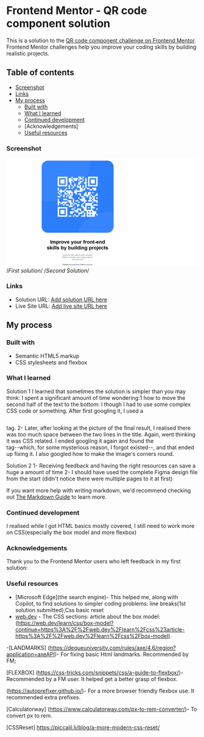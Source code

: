 # Frontend Mentor - QR code component solution

This is a solution to the [QR code component challenge on Frontend Mentor](https://www.frontendmentor.io/challenges/qr-code-component-iux_sIO_H). Frontend Mentor challenges help you improve your coding skills by building realistic projects. 

## Table of contents
  - [Screenshot](#screenshot)
  - [Links](#links)
- [My process](#my-process)
  - [Built with](#built-with)
  - [What I learned](#what-i-learned)
  - [Continued development](#continued-development)
  - [Acknowledgements]
  - [Useful resources](#useful-resources)


### Screenshot

![](./solutionscreenshot.png) /*First solution*/
/*Second Solution*/

### Links

- Solution URL: [Add solution URL here](https://github.com/NeonCodes/Qrcodechallenge)
- Live Site URL: [Add live site URL here](https://qrcodechallenge-neoncodes.netlify.app)

## My process

### Built with

- Semantic HTML5 markup
- CSS stylesheets and flexbox


### What I learned
Solution 1
I learned that sometimes the solution is simpler than you may think:
 I spent a significant amount of time wondering:1 how to move the second half of the text to the bottom: I though I had to use some complex CSS code or something. After first googling it, I used a <pre></pre>tag.
2- Later, after looking at the picture of the final result, I realised there was too much space between the two lines in the title. Again, went thinking it was CSS related. I ended googling it again and found the <br> tag--which, for some mysterious reason, I forgot existed--, and that ended up fixing it.
I also googled how to make the image's corners round.

Solution 2
1- Receiving feedback and having the right resources can save a huge a amount of time
2- I should have used the complete Figma design file from the start (didn't notice there were multiple pages to it at first)


If you want more help with writing markdown, we'd recommend checking out [The Markdown Guide](https://www.markdownguide.org/) to learn more.


### Continued development
I realised while I got HTML basics mostly covered, I still need to work more on CSS(especially the box model and more flexbox)


### Acknowledgements
Thank you to the Frontend Mentor users who left feedback in my first solution: 


### Useful resources

- [Microsoft Edge](the search engine)- This helped me, along with Copilot, to find solutions to simpler coding problems:  line breaks(1st solution submitted),Css basic reset
- [web.dev](https://www.web.dev) - The CSS sections: article about the box model:(https://web.dev/learn/css/box-model?continue=https%3A%2F%2Fweb.dev%2Flearn%2Fcss%23article-https%3A%2F%2Fweb.dev%2Flearn%2Fcss%2Fbox-model). 

-[LANDMARKS]
(https://dequeuniversity.com/rules/axe/4.6/region?application=axeAPI)- For fixing basic Html landmarks. Recommended by FM;

[FLEXBOX]
(https://css-tricks.com/snippets/css/a-guide-to-flexbox/)- Recommended by a FM user. It helped get a better grasp of flexbox. 

(https://autoprefixer.github.io/)- For a more browser friendly flexbox use. It recommended extra prefixes.

[Calculatorway]
(https://www.calculatorway.com/px-to-rem-converter/)- To convert px to rem.

[CSSReset]
https://piccalil.li/blog/a-more-modern-css-reset/